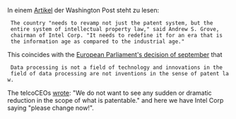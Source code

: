 In einem
[Artikel](http://www.washingtonpost.com/wp-dyn/articles/A54548-2003Dec10.html "wikilink")
der Washington Post steht zu lesen:

` The country "needs to revamp not just the patent system, but the`\
` entire system of intellectual property law," said Andrew S. Grove,`\
` chairman of Intel Corp. "It needs to redefine it for an era that is`\
` the information age as compared to the industrial age."`

This coincides with the [ European Parliament\'s decision of
september](Europarl0309En "wikilink") that

` Data processing is not a field of technology and innovations in the`\
` field of data processing are not inventions in the sense of patent law.`

The telcoCEOs [ wrote](Telcos031107En "wikilink"): \"We do not want to
see any sudden or dramatic reduction in the scope of what is
patentable.\" and here we have Intel Corp saying \"please change now!\".
